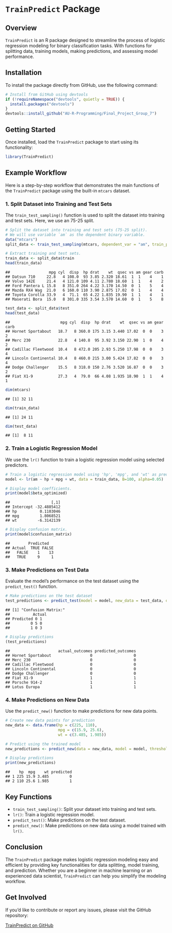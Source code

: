 `TrainPredict` Package
================

## Overview

`TrainPredict` is an R package designed to streamline the process of
logistic regression modeling for binary classification tasks. With
functions for splitting data, training models, making predictions, and
assessing model performance.

## Installation

To install the package directly from GitHub, use the following command:

``` r
# Install from GitHub using devtools
if (!requireNamespace("devtools", quietly = TRUE)) {
  install.packages("devtools")
}
devtools::install_github("AU-R-Programming/Final_Project_Group_7")
```

## Getting Started

Once installed, load the `TrainPredict` package to start using its
functionality:

``` r
library(TrainPredict)
```

## Example Workflow

Here is a step-by-step workflow that demonstrates the main functions of
the `TrainPredict` package using the built-in `mtcars` dataset.

### 1. Split Dataset into Training and Test Sets

The `train_test_sampling()` function is used to split the dataset into
training and test sets. Here, we use an 75-25 split.

``` r
# Split the dataset into training and test sets (75-25 split).
# We will use variable `am` as the dependent binary variable. 
data("mtcars")
split_data <- train_test_sampling(mtcars, dependent_var = "am", train_prop = 0.75, return_data = TRUE, seed = 123)

# Extract training and test sets.
train_data <- split_data$train
head(train_data)
```

    ##                 mpg cyl  disp  hp drat    wt  qsec vs am gear carb
    ## Datsun 710     22.8   4 108.0  93 3.85 2.320 18.61  1  1    4    1
    ## Volvo 142E     21.4   4 121.0 109 4.11 2.780 18.60  1  1    4    2
    ## Ford Pantera L 15.8   8 351.0 264 4.22 3.170 14.50  0  1    5    4
    ## Mazda RX4 Wag  21.0   6 160.0 110 3.90 2.875 17.02  0  1    4    4
    ## Toyota Corolla 33.9   4  71.1  65 4.22 1.835 19.90  1  1    4    1
    ## Maserati Bora  15.0   8 301.0 335 3.54 3.570 14.60  0  1    5    8

``` r
test_data <- split_data$test
head(test_data)
```

    ##                      mpg cyl  disp  hp drat    wt  qsec vs am gear carb
    ## Hornet Sportabout   18.7   8 360.0 175 3.15 3.440 17.02  0  0    3    2
    ## Merc 230            22.8   4 140.8  95 3.92 3.150 22.90  1  0    4    2
    ## Cadillac Fleetwood  10.4   8 472.0 205 2.93 5.250 17.98  0  0    3    4
    ## Lincoln Continental 10.4   8 460.0 215 3.00 5.424 17.82  0  0    3    4
    ## Dodge Challenger    15.5   8 318.0 150 2.76 3.520 16.87  0  0    3    2
    ## Fiat X1-9           27.3   4  79.0  66 4.08 1.935 18.90  1  1    4    1

``` r
dim(mtcars)
```

    ## [1] 32 11

``` r
dim(train_data)
```

    ## [1] 24 11

``` r
dim(test_data)
```

    ## [1]  8 11

### 2. Train a Logistic Regression Model

We use the `lr()` function to train a logistic regression model using
selected predictors.

``` r
# Train a logistic regression model using 'hp', 'mpg', and 'wt' as predictors of the 'am' binary variable.
model <- lr(am ~ hp + mpg + wt, data = train_data, B=100, alpha=0.05)

# Display model coefficients.
print(model$beta_optimized)
```

    ##                  [,1]
    ## Intercept -32.4885412
    ## hp          0.1103046
    ## mpg         1.8068521
    ## wt         -6.3142139

``` r
# Display confusion matrix.
print(model$confusion_matrix)
```

    ##        Predicted
    ## Actual  TRUE FALSE
    ##   FALSE    1    13
    ##   TRUE     9     1

### 3. Make Predictions on Test Data

Evaluate the model’s performance on the test dataset using the
`predict_test()` function.

``` r
# Make predictions on the test dataset
test_predictions <- predict_test(model = model, new_data = test_data, dependent_variable_col = "am")
```

    ## [1] "Confusion Matrix:"
    ##          Actual
    ## Predicted 0 1
    ##         0 5 0
    ##         1 0 3

``` r
# Display predictions
(test_predictions)
```

    ##                     actual_outcomes predicted_outcomes
    ## Hornet Sportabout                 0                  0
    ## Merc 230                          0                  0
    ## Cadillac Fleetwood                0                  0
    ## Lincoln Continental               0                  0
    ## Dodge Challenger                  0                  0
    ## Fiat X1-9                         1                  1
    ## Porsche 914-2                     1                  1
    ## Lotus Europa                      1                  1

### 4. Make Predictions on New Data

Use the `predict_new()` function to make predictions for new data
points.

``` r
# Create new data points for prediction
new_data <- data.frame(hp = c(225, 110),
                       mpg = c(15.9, 25.6),
                       wt = c(3.485, 1.985))

# Predict using the trained model
new_predictions <- predict_new(data = new_data, model = model, threshold = 0.5)

# Display predictions
print(new_predictions)
```

    ##    hp  mpg    wt predicted
    ## 1 225 15.9 3.485         0
    ## 2 110 25.6 1.985         1

## Key Functions

- `train_test_sampling()`: Split your dataset into training and test
  sets.
- `lr()`: Train a logistic regression model.
- `predict_test()`: Make predictions on the test dataset.
- `predict_new()`: Make predictions on new data using a model trained
  with `lr()`.

## Conclusion

The `TrainPredict` package makes logistic regression modeling easy and
efficient by providing key functionalities for data splitting, model
training, and prediction. Whether you are a beginner in machine learning
or an experienced data scientist, `TrainPredict` can help you simplify
the modeling workflow.

## Get Involved

If you’d like to contribute or report any issues, please visit the
GitHub repository:

[TrainPredict on
GitHub](https://github.com/AU-R-Programming/Final_Project_Group_7)
